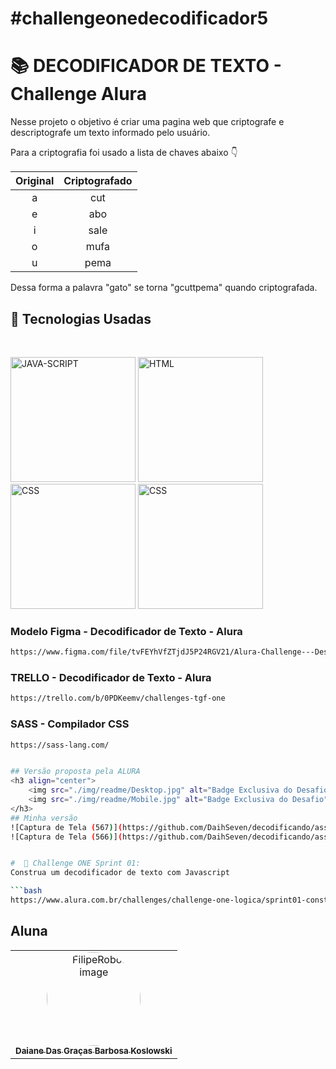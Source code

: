 # #challengeonedecodificador5
# 📚 DECODIFICADOR DE TEXTO - Challenge Alura

Nesse projeto o objetivo é criar uma pagina web que criptografe e descriptografe um texto informado pelo usuário.

Para a criptografia foi usado a lista de chaves abaixo 👇 

| Original | Criptografado |
|:--------:|:-------------:|
| a        | cut           |
| e        | abo           |
| i        | sale          |
| o        | mufa          |
| u        | pema          |

Dessa forma a palavra "gato" se torna "gcuttpema" quando criptografada.

##  🚀 Tecnologias Usadas

<br/>
<p align="left">
<img src="https://cdn.jsdelivr.net/gh/devicons/devicon/icons/javascript/javascript-original.svg" alt="JAVA-SCRIPT" width="200" height="200" />
<img src="https://cdn.jsdelivr.net/gh/devicons/devicon/icons/html5/html5-original.svg" alt="HTML" width="200" height="200" />
<img src="https://cdn.jsdelivr.net/gh/devicons/devicon/icons/css3/css3-original.svg" alt="CSS" width="200" height="200" />
<img src="https://cdn.jsdelivr.net/gh/devicons/devicon/icons/sass/sass-original.svg" alt="CSS" width="200" height="200" />
</p>

### Modelo Figma - Decodificador de Texto - Alura
```bash
https://www.figma.com/file/tvFEYhVfZTjdJ5P24RGV21/Alura-Challenge---Desafio-1---Lógica
```
### TRELLO - Decodificador de Texto - Alura
```bash
https://trello.com/b/0PDKeemv/challenges-tgf-one
```
### SASS - Compilador CSS 
```bash
https://sass-lang.com/


## Versão proposta pela ALURA
<h3 align="center">
    <img src="./img/readme/Desktop.jpg" alt="Badge Exclusiva do Desafio" width="450" height="250" style="vertical-align: top;">
    <img src="./img/readme/Mobile.jpg" alt="Badge Exclusiva do Desafio" width="250" height="450">
</h3>
## Minha versão
![Captura de Tela (567)](https://github.com/DaihSeven/decodificando/assets/128611552/1a96d180-6632-4768-bcb1-b32b51992f69)
![Captura de Tela (566)](https://github.com/DaihSeven/decodificando/assets/128611552/889771ad-8454-4e12-abfa-8b7d684ddfaa)


#  🔗 Challenge ONE Sprint 01:
Construa um decodificador de texto com Javascript

```bash
https://www.alura.com.br/challenges/challenge-one-logica/sprint01-construa-decodificador-texto-com-javascript
```

## Aluna
<table align="center">
    <tr>
        <td align="center">
            <a href="https://github.com/DaihSeven">
                <img src="https://avatars.githubusercontent.com/u/128611552?s=400&u=8a4eed0756b798380bf0d6ca39592bba77a8334f&v=4" width="150px;" alt="FilipeRobot image" style="border-radius: 100%;" />
                <br />
                <sub><b>Daiane Das Graças Barbosa Koslowski</b></sub>
            </a>
        </td>
    </tr>
</table>

